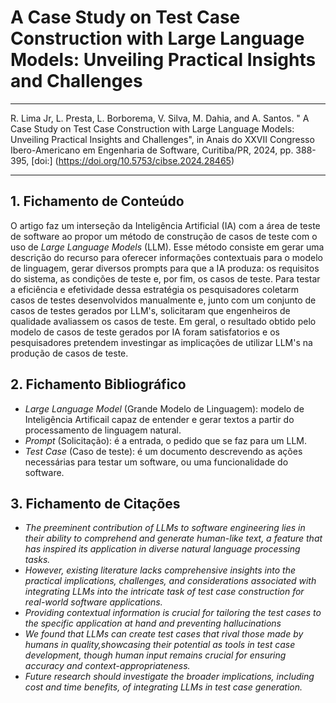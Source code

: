 # A Case Study on Test Case Construction with Large Language Models: Unveiling Practical Insights and Challenges

***

 R. Lima Jr, L. Presta, L. Borborema, V. Silva, M. Dahia, and A. Santos. " A Case Study on Test Case Construction with Large Language Models: Unveiling Practical Insights and Challenges", in Anais do XXVII Congresso Ibero-Americano em Engenharia de Software, Curitiba/PR, 2024, pp. 388-395, [doi:] (https://doi.org/10.5753/cibse.2024.28465) 

***

## 1. Fichamento de Conteúdo

O artigo faz um interseção da Inteligência Artificial (IA) com a área de teste de software ao propor um método de construção de casos de teste com o uso de *Large Language Models* (LLM). Esse método consiste em gerar uma descrição do recurso para oferecer informações contextuais para o modelo de linguagem, gerar diversos prompts para que a IA produza: os requisitos do sistema, as condições de teste e, por fim, os casos de teste. Para testar a eficiência e efetividade dessa estratégia os pesquisadores coletarm casos de testes desenvolvidos manualmente e, junto com um conjunto de casos de testes gerados por LLM's, solicitaram que engenheiros de qualidade avaliassem os casos de teste. Em geral, o resultado obtido pelo modelo de casos de teste gerados por IA foram satisfatorios e os pesquisadores pretendem investingar as implicações de utilizar LLM's na produção de casos de teste.

## 2. Fichamento Bibliográfico

- *Large Language Model* (Grande Modelo de Linguagem): modelo de Inteligência Artificail capaz de entender e gerar textos a partir do processamento de linguagem natural.
- *Prompt* (Solicitação): é a entrada, o pedido que se faz para um LLM.
- *Test Case* (Caso de teste): é um documento descrevendo as ações necessárias para testar um software, ou uma funcionalidade do software.

## 3. Fichamento de Citações

- *The preeminent contribution of LLMs to software engineering lies in their ability to comprehend and generate human-like text, a feature that has inspired its application in diverse natural language processing tasks.*
- *However, existing literature lacks comprehensive insights into the practical implications, challenges, and considerations associated with integrating LLMs into the intricate task of test case construction for real-world software applications.*
- *Providing contextual information is crucial for tailoring the test cases to the specific application at hand and preventing hallucinations*
- *We found that LLMs can create test cases that rival those made by humans in quality,showcasing their potential as tools in test case development, though human input remains crucial for ensuring accuracy and context-appropriateness.*
- *Future research should investigate the broader implications, including cost and time benefits, of integrating LLMs in test case generation.*
